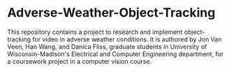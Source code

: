 # Adverse-Weather-Object-Tracking

This repository contains a project to research and implement object-tracking for video in adverse weather conditions. It is authored by Jon Van Veen, Han Wang, and Danica Fliss, graduate students in University of Wisconsin-Madison's Electrical and Computer Engineering department, for a coursework project in a computer vision course. 
